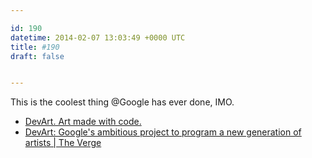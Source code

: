 ```yaml
---

id: 190
datetime: 2014-02-07 13:03:49 +0000 UTC
title: #190
draft: false


---
```


This is the coolest thing @Google has ever done, IMO. 

 
 * [DevArt. Art made with code.](https://devart.withgoogle.com/)
 * [DevArt: Google's ambitious project to program a new generation of artists | The Verge](http://www.theverge.com/2014/2/5/5381192/google-devart-barbican-digital-revolution-competition)


